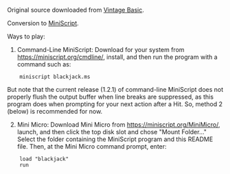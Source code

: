 Original source downloaded from [Vintage Basic](http://www.vintage-basic.net/games.html).

Conversion to [MiniScript](https://miniscript.org).

Ways to play:

1. Command-Line MiniScript:
Download for your system from https://miniscript.org/cmdline/, install, and then run the program with a command such as:

```
	miniscript blackjack.ms
```
But note that the current release (1.2.1) of command-line MiniScript does not properly flush the output buffer when line breaks are suppressed, as this program does when prompting for your next action after a Hit.  So, method 2 (below) is recommended for now.

2. Mini Micro:
Download Mini Micro from https://miniscript.org/MiniMicro/, launch, and then click the top disk slot and chose "Mount Folder..."  Select the folder containing the MiniScript program and this README file.  Then, at the Mini Micro command prompt, enter:

```
	load "blackjack"
	run
```